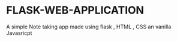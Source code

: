 # FLASK-WEB-APPLICATION

A simple Note taking app made using flask , HTML , CSS an vanilla Javasricpt
